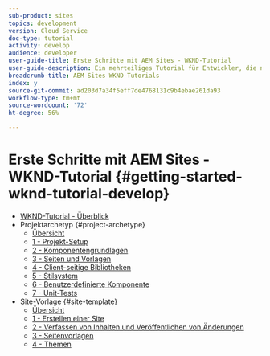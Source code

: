```yaml
---
sub-product: sites
topics: development
version: Cloud Service
doc-type: tutorial
activity: develop
audience: developer
user-guide-title: Erste Schritte mit AEM Sites - WKND-Tutorial
user-guide-description: Ein mehrteiliges Tutorial für Entwickler, die neu bei AEM sind. Implementieren Sie eine AEM Website für eine fiktive Lifestyle-Marke namens WKND.
breadcrumb-title: AEM Sites WKND-Tutorials
index: y
source-git-commit: ad203d7a34f5eff7de4768131c9b4ebae261da93
workflow-type: tm+mt
source-wordcount: '72'
ht-degree: 56%

---
```



# Erste Schritte mit AEM Sites - WKND-Tutorial {#getting-started-wknd-tutorial-develop}

+ [WKND-Tutorial - Überblick](overview.md)
+ Projektarchetyp {#project-archetype}
   + [Übersicht](./project-archetype/overview.md)
   + [1 - Projekt-Setup](./project-archetype/project-setup.md)
   + [2 - Komponentengrundlagen](./project-archetype/component-basics.md)
   + [3 - Seiten und Vorlagen](./project-archetype/pages-templates.md)
   + [4 - Client-seitige Bibliotheken](./project-archetype/client-side-libraries.md)
   + [5 - Stilsystem](./project-archetype/style-system.md)
   + [6 - Benutzerdefinierte Komponente](./project-archetype/custom-component.md)
   + [7 - Unit-Tests](./project-archetype/unit-testing.md)
+ Site-Vorlage {#site-template}
   + [Übersicht](./site-template/overview.md)
   + [1 - Erstellen einer Site](./site-template/create-site.md)
   + [2 - Verfassen von Inhalten und Veröffentlichen von Änderungen](./site-template/author-content-publish.md)
   + [3 - Seitenvorlagen](./site-template/page-templates.md)
   + [4 - Themen](./site-template/theming.md)
